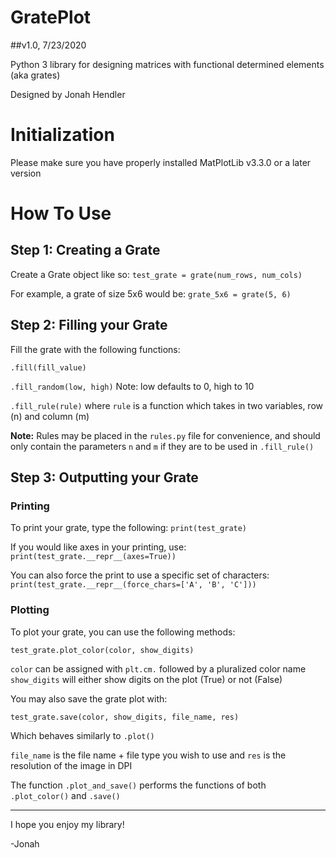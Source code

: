 # GratePlot
##v1.0, 7/23/2020

Python 3 library for designing matrices with functional determined elements (aka grates)

Designed by Jonah Hendler

# Initialization
Please make sure you have properly installed MatPlotLib v3.3.0 or a later version

# How To Use
## Step 1: Creating a Grate
Create a Grate object like so:
`test_grate = grate(num_rows, num_cols)`

For example, a grate of size 5x6 would be:
`grate_5x6 = grate(5, 6)`

## Step 2: Filling your Grate
Fill the grate with the following functions:

`.fill(fill_value)`

`.fill_random(low, high)` Note: low defaults to 0, high to 10

`.fill_rule(rule)` where `rule` is a function which takes in two variables, row (n) and column (m)

__Note:__ Rules may be placed in the `rules.py` file for convenience,
and should only contain the parameters `n` and `m` if they
are to be used in `.fill_rule()`

## Step 3: Outputting your Grate
### Printing
To print your grate, type the following:
`print(test_grate)`

If you would like axes in your printing, use:
`print(test_grate.__repr__(axes=True))`

You can also force the print to use a specific set of characters:
`print(test_grate.__repr__(force_chars=['A', 'B', 'C']))`

### Plotting
To plot your grate, you can use the following methods:

`test_grate.plot_color(color, show_digits)`

`color` can be assigned with `plt.cm.` followed by a pluralized color name
`show_digits` will either show digits on the plot (True) or not (False)

You may also save the grate plot with:

`test_grate.save(color, show_digits, file_name, res)`

Which behaves similarly to `.plot()`

`file_name` is the file name + file type you wish to
use and `res` is the resolution of the image in DPI

The function `.plot_and_save()` performs the functions
of both `.plot_color()` and `.save()`

---

I hope you enjoy my library!

-Jonah